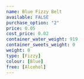 ```yaml
---
name: Blue Fizzy Belt
available: FALSE
purchase_option: "2"
price: 0.05
cost_price: 0.02
container_water_weight: 919
container_sweets_weight: 0
weight: 0
type: [Fizzy]
colour: [Blue]
free: [Alcohol]
---
```

